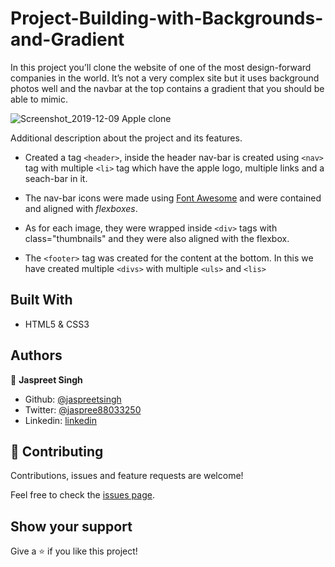 # Project-Building-with-Backgrounds-and-Gradient

In this project you’ll clone the website of one of the most design-forward companies in the world. It’s not a very complex site but it uses background photos well and the navbar at the top contains a gradient that you should be able to mimic.

![Screenshot_2019-12-09 Apple clone](https://user-images.githubusercontent.com/55361440/70459666-add79180-1ada-11ea-8bd5-534f6441ce34.png)

Additional description about the project and its features.

- Created a tag `<header>`, inside the header nav-bar is created using `<nav>` tag with multiple `<li>` tag which have the apple logo, multiple links and a seach-bar in it.

- The nav-bar icons were made using [Font Awesome](https://fontawesome.com/) and were contained and aligned with *flexboxes*.

- As for each image, they were wrapped inside `<div>` tags with class="thumbnails" and they were also aligned with the flexbox.

- The `<footer>` tag was created for the content at the bottom. In this we have created multiple `<divs>` with multiple `<uls>` and `<lis>`

## Built With

- HTML5 & CSS3

## Authors

👤 **Jaspreet Singh**

- Github: [@jaspreetsingh](https://github.com/jaspreet-singh-sahota)
- Twitter: [@jaspree88033250](https://twitter.com/jaspree88033250)
- Linkedin: [linkedin](https://www.linkedin.com/in/jaspreet-singh-a28286146/)

## 🤝 Contributing

Contributions, issues and feature requests are welcome!

Feel free to check the [issues page](https://github.com/jaspreet-singh-sahota/Building-with-Backgrounds-and-Gradients/issues).

## Show your support

Give a ⭐️ if you like this project!